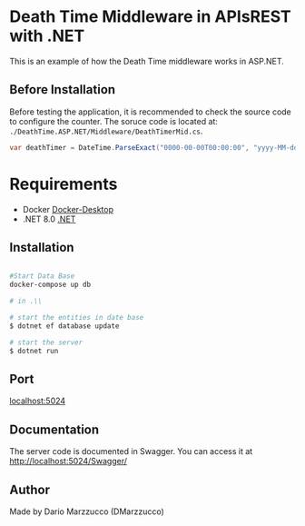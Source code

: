 # Death Time Middleware in APIsREST with .NET

This is an example of how the Death Time middleware works in ASP.NET.

## Before Installation

Before testing the application, it is recommended to check the source code to configure the counter. The soruce code is located at: `./DeathTime.ASP.NET/Middleware/DeathTimerMid.cs`. 

```cs
var deathTimer = DateTime.ParseExact("0000-00-00T00:00:00", "yyyy-MM-ddTHH:mm:ss", ...);
```

# Requirements

* Docker [Docker-Desktop](https://www.docker.com/products/docker-desktop/)
* .NET 8.0  [.NET](https://dotnet.microsoft.com/es-es/download)

## Installation

```bash

#Start Data Base
docker-compose up db

# in .\\

# start the entities in date base
$ dotnet ef database update

# start the server
$ dotnet run

```

## Port

[localhost:5024](http://localhost:5024)

## Documentation

The server code is documented in Swagger. You can access it at [http://localhost:5024/Swagger/](http://localhost:5024/Swagger/)


## Author

Made by Dario Marzzucco (DMarzzucco)
